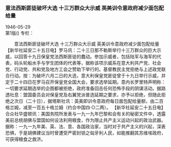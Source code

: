 ### 意法西斯匪徒破坏大选  十三万群众大示威  英美训令意政府减少面包配给量  

1946-05-29  
第1版()
专栏：

　　意法西斯匪徒破坏大选
    十三万群众大示威
    英美训令意政府减少面包配给量
    【新华社延安二十五日电】罗马讯：二十三日那不勒斯举行十三万群众的巨大示威，以回答十九日保皇党法西斯匪徒的蠢动。参加示威者，包括陆军与海军的代表，码头轮船水手与学生团体的代表等，据称该项示威系在意大利共产党、社会党、行动党、共和党及地方工会之赞助下举行的。基督教民主党拒绝与上述政党联合行动。按：为破坏六月二日的大选，意大利保皇党匪徒曾于十九日举行示威，并定于二十四日在罗马召开保皇党全国大会，要求选举延期。意内长罗里特声明称：一切要求延期选举的企图都被拒绝，政府准备回击任何恐怖手段的阴谋活动。据路透社息：盟国委员会对保皇党及右翼党派普选延期之要求，亦予以拒绝，但随此拒绝之次日（二十日），据塔斯社讯：英美即训令意政府每日面包配给量额，由二百格兰姆，减至一百五十格兰姆（约合中国四·○二两）。
    【新华社延安二十五日电】合众社华盛顿讯：美国务院所发表与一九一九年巴黎和会有关的秘密文件中，透露美前总统胡佛与盟国如何设法利用粮食，作为限止共产主义运动兴起的政治武器。据称：一九一九年美、英、法、意、各国政治家，当时对于共产主义的兴起，深表恐惧，于是胡佛建议当时曾遭受严密封锁之匈牙利人民，如能推翻其苏维埃政府，可获得粮食之救济。  
